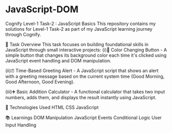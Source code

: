 # JavaScript-DOM
Cognify Level-1 Task-2 : JavaScript Basics
This repository contains my solutions for Level-1 Task-2 as part of my JavaScript learning journey through Cognify.

📌 Task Overview
This task focuses on building foundational skills in JavaScript through small interactive projects:
  (i)🎨 Color Changing Button - A simple button that changes its background color each time it's clicked using JavaScript event handling and DOM manipulation.

  (ii)⏰ Time-Based Greeting Alert - A JavaScript script that shows an alert with a greeting message based on the current system time (Good Morning, Good Afternoon, Good Evening).

  (iii)➕ Basic Addition Calculator - A functional calculator that takes two input numbers, adds them, and displays the result instantly using JavaScript.

🔧 Technologies Used
HTML
CSS
JavaScript

📚 Learnings
DOM Manipulation
JavaScript Events
Conditional Logic
User Input Handling
